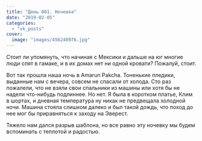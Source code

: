 ```yaml
---
title: "День 801. Ночевка"
date: "2019-02-05"
categories: 
  - "vk_posts"
cover:
  image: "images/456240976.jpg"
---
```


Стоит ли упомянуть, что начиная с Мексики и дальше на юг многие люди спят в гамаке, и в их домах нет ни одной кровати? Пожалуй, стоит.

Вот так прошла наша ночь в Amarun Pakcha. Тоненькие пледики, выданные нам с вечера, совсем не спасали от холода. Сто раз пожалели, что не взяли свои спальники из машины или хотя бы не надели что-нибудь подлиннее. Но нет. Я была в коротком платье, Клим в шортах, и дневная температура ну никак не предвещала холодной ночи. Машина стояла слишком далеко и был такой дождь, что поход до нее мог бы приравняться к заходу на Эверест.

<!--more-->

Тяжело нам дался разрыв шаблона, но все равно эту ночевку мы будем вспоминать с теплотой и радостью.
